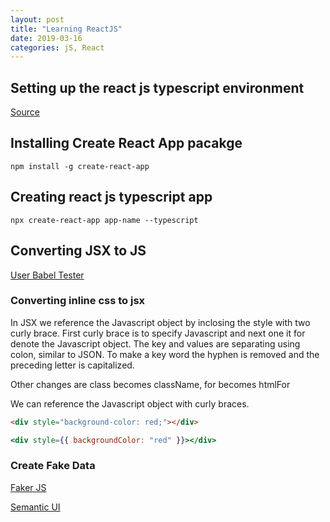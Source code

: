 ```yaml
---
layout: post
title: "Learning ReactJS"
date: 2019-03-16
categories: jS, React
---
```


## Setting up the react js typescript environment

[Source](https://levelup.gitconnected.com/typescript-and-react-using-create-react-app-a-step-by-step-guide-to-setting-up-your-first-app-6deda70843a4)

## Installing Create React App pacakge

```
npm install -g create-react-app
```

## Creating react js typescript app

```
npx create-react-app app-name --typescript
```

## Converting JSX to JS

[User Babel Tester](https://babeljs.io/repl)

### Converting inline css to jsx

In JSX we reference the Javascript object by inclosing the style with two curly brace. First curly brace is to specify Javascript and next one it for denote the Javascript object. The key and values are separating using colon, similar to JSON. To make a key word the hyphen is removed and the preceding letter is capitalized.

Other changes are class becomes className, for becomes htmlFor

We can reference the Javascript object with curly braces.

```html
<div style="background-color: red;"></div>
```

```jsx
<div style={{ backgroundColor: "red" }}></div>
```

### Create Fake Data

[Faker JS](https://github.com/marak/Faker.js/)

[Semantic UI](https://semantic-ui.com/)
